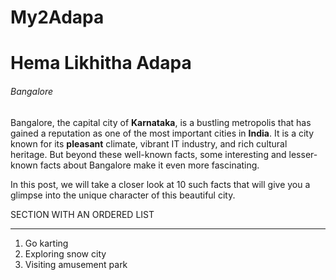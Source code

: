 # My2Adapa
# Hema Likhitha Adapa
###### Bangalore
Bangalore, the capital city of **Karnataka**, is a bustling metropolis that has gained a reputation as one of the most important cities in **India**. It is a city known for its **pleasant** climate, vibrant IT industry, and rich cultural heritage. But beyond these well-known facts, some interesting and lesser-known facts about Bangalore make it even more fascinating.

In this post, we will take a closer look at 10 such facts that will give you a glimpse into the unique character of this beautiful city.

SECTION WITH AN ORDERED LIST

***
1. Go karting<br>
3. Exploring snow city<br>
2. Visiting amusement park




